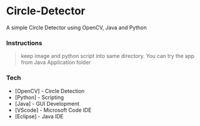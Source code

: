 # Circle-Detector
A simple Circle Detector using OpenCV, Java and Python

### Instructions
 > keep image and python script 
 > into same directory.
 > You can try the app from 
 > Java Application folder
 
### Tech
* [OpenCV] - Circle Detection
* [Python] - Scripting
* [Java] - GUI Development
* [VScode] - Microsoft Code IDE
* [Eclipse] - Java IDE
